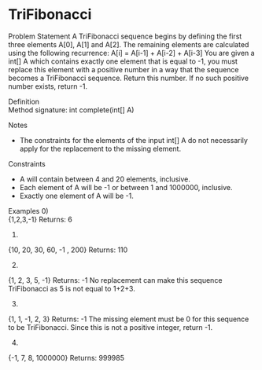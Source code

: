 # TriFibonacci
Problem Statement
A TriFibonacci sequence begins by defining the first three elements A[0], A[1] and A[2]. The remaining elements are calculated using the following recurrence:
	A[i] = A[i-1] + A[i-2] + A[i-3]
You are given a int[] A which contains exactly one element that is equal to -1, you must replace this element with a positive number in a way that the sequence becomes a TriFibonacci sequence. Return this number. If no such positive number exists, return -1.

Definition    	
Method signature:	int complete(int[] A)

Notes
-	The constraints for the elements of the input int[] A do not necessarily apply for the replacement to the missing element.
 
Constraints
-	A will contain between 4 and 20 elements, inclusive.
-	Each element of A will be -1 or between 1 and 1000000, inclusive.
-	Exactly one element of A will be -1.
 
Examples
 0)    	
 {1,2,3,-1}
Returns: 6

1)
 {10, 20, 30, 60, -1 , 200}
Returns: 110

2)    	
{1, 2, 3, 5, -1}
Returns: -1
No replacement can make this sequence TriFibonacci as 5 is not equal to 1+2+3.

3)    	
{1, 1, -1, 2, 3}
Returns: -1
The missing element must be 0 for this sequence to be TriFibonacci. Since this is not a positive integer, return -1.

4)    	
{-1, 7, 8, 1000000}
Returns: 999985
